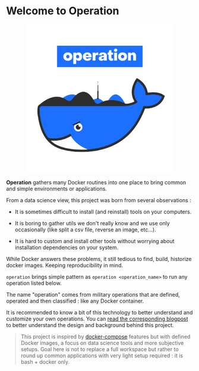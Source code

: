 # Welcome to Operation

<div align="center">
<img src="assests/images/operation.png" width="400" />
</div>

**Operation** gathers many Docker routines into one place to bring common and simple environments or applications.

From a data science view,  this project was born from several observations :

* It is sometimes difficult to install (and reinstall) tools on your computers.

* It is boring to gather utils we don't really know and we use only occasionally (like split a csv file, reverse an image, etc...).

* It is hard to custom and install other tools without worrying about installation dependencies on your system.

While Docker answers these problems, it still tedious to find, build, historize docker images. Keeping reproducibility in mind.

`operation` brings simple pattern as `operation <operation_name>` to run any operation listed below.

The name "operation" comes from military operations that are defined, operated and then classified : like any Docker container.

It is recommended to know a bit of this technology to better understand and customize your own operations. You can [read the corresponding blogpost](https://towardsdatascience.com/easy-development-environments-with-operation-6b352e72c0eb) to better understand the design and background behind this project.


> This project is inspired by [docker-compose](https://github.com/docker/compose) features but with defined Docker images, a focus on data science tools and more subjective setups. Goal here is not to replace a full workspace but rather to round up common applications with very light setup required : it is bash + docker only.
